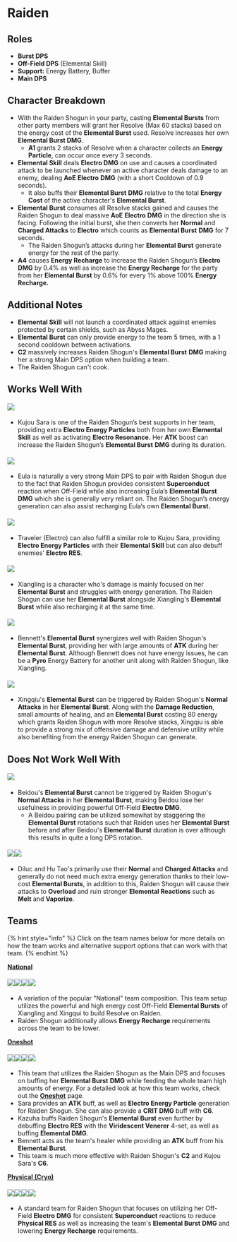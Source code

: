 # Raiden

## **Roles**

* **Burst DPS**
* **Off-Field DPS** (Elemental Skill)
* **Support:** Energy Battery, Buffer
* **Main DPS**

## **Character Breakdown**

* With the Raiden Shogun in your party, casting **Elemental Bursts** from other party members will grant her Resolve (Max 60 stacks) based on the energy cost of the **Elemental Burst** used. Resolve increases her own **Elemental Burst DMG**.
  * **A1** grants 2 stacks of Resolve when a character collects an **Energy Particle**, can occur once every 3 seconds.
* **Elemental Skill** deals **Electro DMG** on use and causes a coordinated attack to be launched whenever an active character deals damage to an enemy, dealing **AoE** **Electro** **DMG** (with a short Cooldown of 0.9 seconds).
  * It also buffs their **Elemental Burst** **DMG** relative to the total **Energy Cost** of the active character's **Elemental Burst**.
* **Elemental Burst** consumes all Resolve stacks gained and causes the Raiden Shogun to deal massive **AoE** **Electro** **DMG** in the direction she is facing. Following the initial burst, she then converts her **Normal** and **Charged Attacks** to **Electro** which counts as **Elemental Burst** **DMG** for 7 seconds.
  * The Raiden Shogun’s attacks during her **Elemental Burst** generate energy for the rest of the party.
* **A4** causes **Energy Recharge** to increase the Raiden Shogun’s **Electro** **DMG** by 0.4% as well as increase the **Energy Recharge** for the party from her **Elemental Burst** by 0.6% for every 1% above 100% **Energy Recharge.**

## **Additional Notes**

* **Elemental Skill** will not launch a coordinated attack against enemies protected by certain shields, such as Abyss Mages.
* **Elemental Burst** can only provide energy to the team 5 times, with a 1 second cooldown between activations.
* **C2** massively increases Raiden Shogun's **Elemental Burst** **DMG** making her a strong Main DPS option when building a team.
* The Raiden Shogun can't cook.

## **Works Well With**

#### ![](../../.gitbook/assets/ui\_avataricon\_sara.png)

* Kujou Sara is one of the Raiden Shogun’s best supports in her team, providing extra **Electro Energy Particles** both from her own **Elemental Skill** as well as activating **Electro Resonance.** Her **ATK** boost can increase the Raiden Shogun’s **Elemental Burst** **DMG** during its duration.

#### ![](../../.gitbook/assets/ui\_avataricon\_eula.png)

* Eula is naturally a very strong Main DPS to pair with Raiden Shogun due to the fact that Raiden Shogun provides consistent **Superconduct** reaction when Off-Field while also increasing Eula’s **Elemental Burst** **DMG** which she is generally very reliant on. The Raiden Shogun’s energy generation can also assist recharging Eula’s own **Elemental Burst.**

#### ![](../../.gitbook/assets/UI\_AvatarIcon\_Aether\_Electro1.png)

* Traveler (Electro) can also fulfill a similar role to Kujou Sara, providing **Electro Energy Particles** with their **Elemental Skill** but can also debuff enemies' **Electro RES**.

#### ![](../../.gitbook/assets/ui\_avataricon\_xiangling.png)

* Xiangling is a character who's damage is mainly focused on her **Elemental Burst** and struggles with energy generation. The Raiden Shogun can use her **Elemental Burst** alongside Xiangling's **Elemental Burst** while also recharging it at the same time.

#### ![](../../.gitbook/assets/ui\_avataricon\_bennett.png)

* Bennett's **Elemental Burst** synergizes well with Raiden Shogun's **Elemental Burst**, providing her with large amounts of **ATK** during her **Elemental Burst**. Although Bennett does not have energy issues, he can be a **Pyro** Energy Battery for another unit along with Raiden Shogun, like Xiangling.

#### ![](../../.gitbook/assets/ui\_avataricon\_xingqiu.png)

* Xingqiu's **Elemental Burst** can be triggered by Raiden Shogun's **Normal Attacks** in her **Elemental Burst**. Along with the **Damage Reduction**, small amounts of healing, and an **Elemental Burst** costing 80 energy which grants Raiden Shogun with more Resolve stacks, Xingqiu is able to provide a strong mix of offensive damage and defensive utility while also benefiting from the energy Raiden Shogun can generate.

## **Does Not Work Well With**

#### ![](../../.gitbook/assets/ui\_avataricon\_beidou.png)

* Beidou's **Elemental Burst** cannot be triggered by Raiden Shogun's **Normal Attacks** in her **Elemental Burst**, making Beidou lose her usefulness in providing powerful Off-Field **Electro DMG**.
  * A Beidou pairing can be utilized somewhat by staggering the **Elemental Burst** rotations such that Raiden uses her **Elemental Burst** before and after Beidou's **Elemental Burst** duration is over although this results in quite a long DPS rotation.

#### ![](../../.gitbook/assets/ui\_avataricon\_diluc.png)![](../../.gitbook/assets/ui\_avataricon\_hutao.png)

* Diluc and Hu Tao's primarily use their **Normal** and **Charged Attacks** and generally do not need much extra energy generation thanks to their low-cost **Elemental Bursts**, in addition to this, Raiden Shogun will cause their attacks to **Overload** and ruin stronger **Elemental Reactions** such as **Melt** and **Vaporize**.

## **Teams**

{% hint style="info" %}
Click on the team names below for more details on how the team works and alternative support options that can work with that team.
{% endhint %}

[**National**](../../teams/national.md)

#### ![](../../.gitbook/assets/ui\_avataricon\_xiangling.png)![](../../.gitbook/assets/ui\_avataricon\_xingqiu.png)![](../../.gitbook/assets/ui\_avataricon\_shougun.png)![](../../.gitbook/assets/ui\_avataricon\_bennett.png)

* A variation of the popular "National" team composition. This team setup utilizes the powerful and high energy cost Off-Field **Elemental Bursts** of Xiangling and Xingqui to build Resolve on Raiden.
* Raiden Shogun additionally allows **Energy Recharge** requirements across the team to be lower.

[**Oneshot**](../../teams/oneshot.md)

#### ![](../../.gitbook/assets/ui\_avataricon\_shougun.png)![](../../.gitbook/assets/ui\_avataricon\_sara.png)![](../../.gitbook/assets/ui\_avataricon\_kazuha.png)![](../../.gitbook/assets/ui\_avataricon\_bennett.png)

* This team that utilizes the Raiden Shogun as the Main DPS and focuses on buffing her **Elemental Burst** **DMG** while feeding the whole team high amounts of energy. For a detailed look at how this team works, check out the [**Oneshot**](../../teams/oneshot.md) page.
* Sara provides an **ATK** buff, as well as **Electro Energy Particle** generation for Raiden Shogun. She can also provide a **CRIT DMG** buff with **C6**.
* Kazuha buffs Raiden Shogun's **Elemental Burst** even further by debuffing **Electro RES** with the **Viridescent Venerer** 4-set, as well as buffing **Elemental DMG**.
* Bennett acts as the team's healer while providing an **ATK** buff from his **Elemental Burst**.
* This team is much more effective with Raiden Shogun's **C2** and Kujou Sara's **C6**.

[**Physical (Cryo)**](../../teams/physical-cryo.md)

#### ![](../../.gitbook/assets/ui\_avataricon\_eula.png)![](../../.gitbook/assets/ui\_avataricon\_shougun.png)![](../../.gitbook/assets/ui\_avataricon\_zhongli.png)![](../../.gitbook/assets/ui\_avataricon\_bennett.png)

* A standard team for Raiden Shogun that focuses on utilizing her Off-Field **Electro** **DMG** for consistent **Superconduct** reactions to reduce **Physical RES** as well as increasing the team's **Elemental Burst** **DMG** and lowering **Energy Recharge** requirements.
